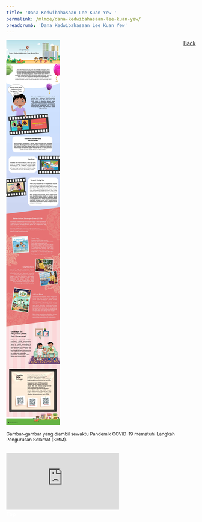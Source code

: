 ```yaml
---
title: 'Dana Kedwibahasaan Lee Kuan Yew '
permalink: /mlmoe/dana-kedwibahasaan-lee-kuan-yew/
breadcrumb: 'Dana Kedwibahasaan Lee Kuan Yew'
---
```

<!-- Global site tag (gtag.js) - Google Ads: 726049306 -->
<script async src="https://www.googletagmanager.com/gtag/js?id=AW-726049306"></script>
<script>
  window.dataLayer = window.dataLayer || [];
  function gtag(){dataLayer.push(arguments);}
  gtag('js', new Date());

  gtag('config', 'AW-726049306');
</script>
<a href="/gallery/pameran- bahasa- melayu-malay-language-exhibitions-e/community-partners/" style="float:right;">Back</a>
 <img src="/images/Test-LKYFB-Header-Footer-Small-Logo.jpg"> <br/>
 <p style="font-size:12px;">Gambar-gambar yang diambil sewaktu Pandemik COVID-19 mematuhi Langkah Pengurusan Selamat (SMM).</p> <br/>
 
<div class="video-container">
  <iframe src="https://www.youtube.com/embed/51wFosK9cGI" frameborder="0" allow="accelerometer; autoplay; encrypted-media; gyroscope; picture-in-picture" allowfullscreen></iframe>
<br/>
</div>

<div class="btntop"><a href="#top" style="text-decoration:none;"><span style="color:white"><b>Top</b></span></a></div>
